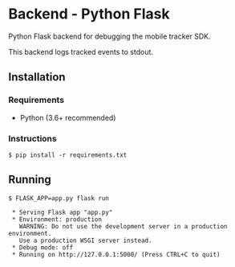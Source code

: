 # Backend - Python Flask
Python Flask backend for debugging the mobile tracker SDK.

This backend logs tracked events to stdout.

## Installation
### Requirements
* Python (3.6+ recommended)

### Instructions

```
$ pip install -r requirements.txt
```

## Running

```
$ FLASK_APP=app.py flask run

 * Serving Flask app "app.py"
 * Environment: production
   WARNING: Do not use the development server in a production environment.
   Use a production WSGI server instead.
 * Debug mode: off
 * Running on http://127.0.0.1:5000/ (Press CTRL+C to quit)
```
